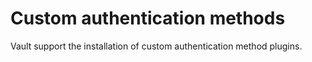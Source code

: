 # Custom authentication methods

Vault support the installation of custom authentication method plugins.